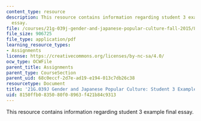 ```yaml
---
content_type: resource
description: This resource contains information regarding student 3 example final
  essay.
file: /courses/21g-039j-gender-and-japanese-popular-culture-fall-2015/8150ffb0835080f08963f421b84c9313_MIT21G_039JF15_Feminism.pdf
file_size: 906725
file_type: application/pdf
learning_resource_types:
- Assignments
license: https://creativecommons.org/licenses/by-nc-sa/4.0/
ocw_type: OCWFile
parent_title: Assignments
parent_type: CourseSection
parent_uid: 68c0eccf-2d7e-ad19-e194-013c7db26c38
resourcetype: Document
title: '21G.039J Gender and Japanese Popular Culture: Student 3 Example Final Essay'
uid: 8150ffb0-8350-80f0-8963-f421b84c9313
---
```

This resource contains information regarding student 3 example final essay.